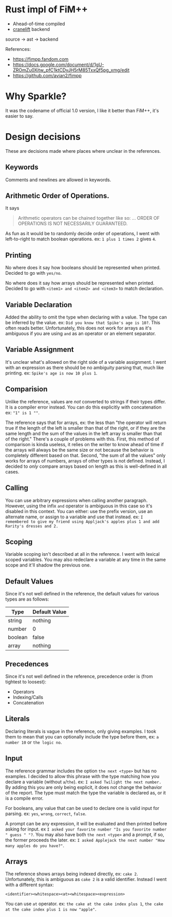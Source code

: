 # Rust impl of FiM++

- Ahead-of-time compiled
- [cranelift](https://github.com/bytecodealliance/cranelift) backend

source -> ast -> backend

References:
- https://fimpp.fandom.com
- https://docs.google.com/document/d/1gU-ZROmZu0Xitw_pfC1ktCDvJH5rM85TxxQf5pg_xmg/edit
- https://github.com/avian2/fimpp

# Why Sparkle?

It was the codename of official 1.0 version, I like it better than FiM++, it's
easier to say.

# Design decisions

These are decisions made where places where unclear in the references.

## Keywords

Comments and newlines are allowed in keywords.

## Arithmetic Order of Operations.

It says
> Arithmetic operators can be chained together like so:
  <value><operator><value><operator><value>...
  ORDER OF OPERATIONS IS NOT NECESSARILY GUARANTEED.

As fun as it would be to randomly decide order of operations, I went with left-to-right to match boolean operations.
ex: `1 plus 1 times 2` gives `4`.

## Printing

No where does it say how booleans should be represented when printed. Decided to go with `yes/no`.

No where does it say how arrays should be represented when printed. Decided to go with `<item1> and <item2> and <item3>`
to match declaration.

## Variable Declaration

Added the ability to omit the type when declaring with a value. The type can be inferred by the value.
ex: `Did you know that Spike's age is 10?`. This often reads better. Unfortunately, this does not work for arrays as 
it's ambiguous if you are using `and` as an operator or an element separator.

## Variable Assignment

It's unclear what's allowed on the right side of a variable assignment. I went with an expression as there should be no
ambiguity parsing that, much like printing. ex: `Spike's age is now 10 plus 1`.

## Comparision

Unlike the reference, values are _not_ converted to strings if their types differ. It is a compiler error instead. You
can do this explicitly with concatenation ex: `"1" is 1 ""`.

The reference says that for arrays, ex: the less than "the operator will return true if the length of the left is smaller 
than that of the right, or if they are the same length and the sum of the values in the left array is smaller than that
of the right." There's a couple of problems with this. First, this method of comparison is kinda useless, it relies on
the writer to know ahead of time if the arrays will always be the same size or not because the behavior is completely
different based on that. Second, "the sum of all the values" only works for arrays of numbers, arrays of other types is
not defined. Instead, I decided to _only_ compare arrays based on length as this is well-defined in all cases.

## Calling

You can use arbitrary expressions when calling another paragraph. However, using the infix `and`
operator is ambiguous in this case so it's disabled in this context. You can either: use the prefix
version, use an alternate name, or assign to a variable and use that instead. ex:
`I remembered to give my friend using Appljack's apples plus 1 and add Rarity's dresses and 2.`

## Scoping

Variable scoping isn't described at all in the reference. I went with lexical scoped variables. You may also redeclare a 
variable at any time in the same scope and it'll shadow the previous one.

## Default Values

Since it's not well defined in the reference, the default values for various types are as follows:

| Type    | Default Value |
|---------|---------------|
| string  | nothing       |
| number  | 0             |
| boolean | false         |
| array   | nothing       |

## Precedences 

Since it's not well defined in the reference, precedence order is (from tightest to loosest):
- Operators
- Indexing/Calls
- Concatenation

## Literals

Declaring literals is vague in the reference, only giving examples. I took them to mean that you can optionally include
the type before them, ex: `a number 10` or `the logic no`.

## Input

The reference grammar includes the option `the next <type>` but has no examples. I decided to allow this phrase with the
type matching how you declare a variable (without `a`/`the`). ex: `I asked Twilight the next number.` By adding this you 
are only being explicit, it does not change the behavior of the report. The type must match the type the variable is
declared as, or it is a compile error.

For booleans, any value that can be used to declare one is valid input for parsing. ex: `yes`, `wrong`, `correct`, `false`.

A prompt can be any expression, it will be evaluated and then printed before asking for input. ex
`I asked your favorite number "Is you favorite number " guess " "?`. You may also have both `the next <type>` and a 
prompt, if so, the former proceeds the later. ex: `I asked Applejack the next number "How many apples do you have?"`.

## Arrays

The reference shows arrays being indexed directly, ex: `cake 2`. Unfortunately, this is ambiguous as `cake 2` is a valid
identifier. Instead I went with a different syntax:

```
<identifier><whitespace><at><whitespace><expression>
```

You can use `at` operator. ex: `the cake at the cake index plus 1`, `the cake at the cake index plus 1 is now "apple"`.
